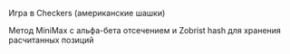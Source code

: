 Игра в Checkers (американские шашки)

Метод MiniMax с альфа-бета отсечением и Zobrist hash для хранения расчитанных позиций

